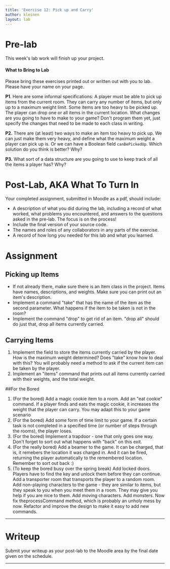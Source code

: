 ```yaml
---
title: 'Exercise 12: Pick up and Carry'
author: kleinen
layout: lab
---
```


# Pre-lab

This week's lab work will finish up your project.

#### What to Bring to Lab

Please bring these exercises printed out or written out with you to lab. Please have your name on your page.

**P1**. Here are some informal specifications: A player must be able to pick up items from the current room. They can carry any number of items, but only up to a maximum weight limit. Some items are too heavy to be picked up. The player can drop one or all items in the current location. What changes are you going to have to make to your game? Don't program them yet, just specify the changes that need to be made to each class in writing.

**P2.** There are (at least) two ways to make an item too heavy to pick up. We can just make them very heavy, and define what the maximum weight a player can pick up is. Or we can have a Boolean field `canBePickedUp`. Which solution do you think is better? Why?

**P3.** What sort of a data structure are you going to use to keep track of all the items a player has? Why?

# Post-Lab, AKA  What To Turn In

Your completed assignment, submitted in Moodle as a pdf, should include:

- A description of what you did during the lab, including a record of what worked, what problems you encountered, and answers to the questions asked in the pre-lab. The focus is on the process!
- Include the final version of your source code.
- The names and roles of any collaborators in any parts of the exercise.
- A record of how long you needed for this lab and what you learned.

# Assignment

## Picking up Items

- If not already there, make sure there is an Item class in the project. Items have names, descriptions, and weights. Make sure you can print out an item's description.
- Implement a command "take" that has the name of the item as the second parameter. What happens if the item to be taken is not in the room?
- Implement the command "drop" to get rid of an item. "drop all" should do just that, drop all items currently carried.

## Carrying Items
1. Implement the field to store the items currently carried by the player. How is the maximum weight determined? Does "take" know how to deal with this? You will probably need a method to ask if the current item can be taken by the player.
2. Implement an "items" command that prints out all items currently carried with their weights, and the total weight.

##For the Bored

1. (For the bored) Add a magic cookie item to a room. Add an "eat cookie" command. If a player finds and eats the magic cookie, it increases the weight that the player can carry. You may adapt this to your game scenario
2. (For the bored) Add some form of time limit to your game. If a certain task is not completed in a specified time (or number of steps through the rooms), the player loses.
3. (For the bored) Implement a trapdoor - one that only goes one way. Don't forget to sort out what happens with "back" on this exit.
4. (For the really bored) Add a beamer to the game. It can be charged, that is, it remebers the location it was charged in. And it can be fired, returning the player automatically to the remembered location. Remember to sort out back :)
5. (To keep the bored busy over the spring break) Add locked doors. Players have to find the key and unlock them before they can continue. Add a transporter room that transports the player to a random room. Add non-playing characters to the game - they are similar to items, but they speak to you when you meet them in a room. They may give you help if you are nice to them. Add moving characters. Add monsters. Now fix theprocessCommand method, which is probably an unholy mess by now. Refactor and improve the design to make it easy to add new commands.

* * *

# Writeup
Submit your writeup as your post-lab to the Moodle area by the final date given on the schedule.
* * *
